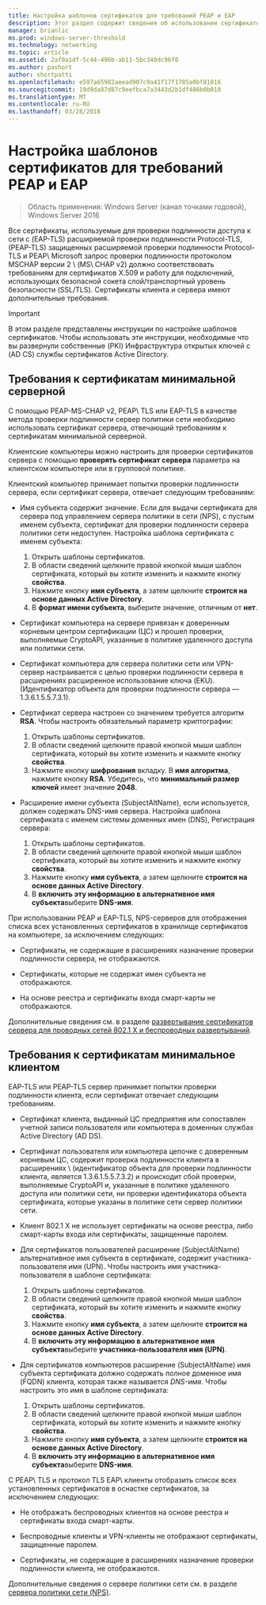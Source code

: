 ```yaml
---
title: Настройка шаблонов сертификатов для требований PEAP и EAP
description: Этот раздел содержит сведения об использовании сертификатов с сервера политики сети и удаленного доступа в Windows Server 2016.
manager: brianlic
ms.prod: windows-server-threshold
ms.technology: networking
ms.topic: article
ms.assetid: 2af0a1df-5c44-496b-ab11-5bc340dc96f0
ms.author: pashort
author: shortpatti
ms.openlocfilehash: e597a65982aeead907c9a41f17f1785a0bf81016
ms.sourcegitcommit: 19d9da87d87c9eefbca7a3443d2b1df486b0b010
ms.translationtype: MT
ms.contentlocale: ru-RU
ms.lasthandoff: 03/28/2018
---
```

# <a name="configure-certificate-templates-for-peap-and-eap-requirements"></a>Настройка шаблонов сертификатов для требований PEAP и EAP

>Область применения: Windows Server (канал точками годовой), Windows Server 2016

Все сертификаты, используемые для проверки подлинности доступа к сети с \(EAP\-TLS\) расширяемой проверки подлинности Protocol\-TLS, \(PEAP\-TLS\) защищенных расширяемой проверки подлинности Protocol\-TLS и PEAP\ Microsoft запрос проверки подлинности протоколом MSCHAP версии 2 \ (MS\ CHAP v2\) должно соответствовать требованиям для сертификатов X.509 и работу для подключений, использующих безопасной сокета слой/транспортный уровень безопасности (SSL/TLS). Сертификаты клиента и сервера имеют дополнительные требования.

>[!IMPORTANT]
>В этом разделе представлены инструкции по настройке шаблонов сертификатов. Чтобы использовать эти инструкции, необходимые что вы развернули собственные \(PKI\) Инфраструктура открытых ключей с \(AD CS\) службы сертификатов Active Directory.

## <a name="minimum-server-certificate-requirements"></a>Требования к сертификатам минимальной серверной

С помощью PEAP\-MS\-CHAP v2, PEAP\ TLS или EAP\-TLS в качестве метода проверки подлинности сервер политики сети необходимо использовать сертификат сервера, отвечающий требованиям к сертификатам минимальной серверной. 

Клиентские компьютеры можно настроить для проверки сертификатов сервера с помощью **проверять сертификат сервера** параметра на клиентском компьютере или в групповой политике. 

Клиентский компьютер принимает попытки проверки подлинности сервера, если сертификат сервера, отвечает следующим требованиям:

- Имя субъекта содержит значение. Если для выдачи сертификата для сервера под управлением сервера политики в сети (NPS), с пустым именем субъекта, сертификат для проверки подлинности сервера политики сети недоступен. Настройка шаблона сертификата с именем субъекта:

    1. Открыть шаблоны сертификатов.
    2. В области сведений щелкните правой кнопкой мыши шаблон сертификата, который вы хотите изменить и нажмите кнопку **свойства**.
    3. Нажмите кнопку **имя субъекта**, а затем щелкните **строится на основе данных Active Directory**.
    4. В **формат имени субъекта**, выберите значение, отличным от **нет**.

- Сертификат компьютера на сервере привязан к доверенным корневым центром сертификации (ЦС) и прошел проверки, выполняемые CryptoAPI, указанные в политике удаленного доступа или политики сети.

- Сертификат компьютера для сервера политики сети или VPN-сервер настраивается с целью проверки подлинности сервера в расширениях расширенное использование ключа (EKU). (Идентификатор объекта для проверки подлинности сервера — 1.3.6.1.5.5.7.3.1).

- Сертификат сервера настроен со значением требуется алгоритм **RSA**. Чтобы настроить обязательный параметр криптографии:

    1. Открыть шаблоны сертификатов.
    2. В области сведений щелкните правой кнопкой мыши шаблон сертификата, который вы хотите изменить и нажмите кнопку **свойства**.
    3. Нажмите кнопку **шифрования** вкладку. В **имя алгоритма**, нажмите кнопку **RSA**. Убедитесь, что **минимальный размер ключей** имеет значение **2048**.

- Расширение имени субъекта (SubjectAltName), если используется, должен содержать DNS-имя сервера. Настройка шаблона сертификата с именем системы доменных имен (DNS), Регистрация сервера: 

    1. Открыть шаблоны сертификатов.
    2. В области сведений щелкните правой кнопкой мыши шаблон сертификата, который вы хотите изменить и нажмите кнопку **свойства**.
    3. Нажмите кнопку **имя субъекта**, а затем щелкните **строится на основе данных Active Directory**.
    4. В **включить эту информацию в альтернативное имя субъекта**выберите **DNS-имя**.

При использовании PEAP и EAP-TLS, NPS-серверов для отображения списка всех установленных сертификатов в хранилище сертификатов на компьютере, за исключением следующих:

- Сертификаты, не содержащие в расширениях назначение проверки подлинности сервера, не отображаются.

- Сертификаты, которые не содержат имен субъекта не отображаются.

- На основе реестра и сертификаты входа смарт-карты не отображаются.

Дополнительные сведения см. в разделе [развертывание сертификатов сервера для проводных сетей 802.1 X и беспроводных развертываний](https://technet.microsoft.com/windows-server-docs/networking/core-network-guide/cncg/server-certs/deploy-server-certificates-for-802.1x-wired-and-wireless-deployments).

## <a name="minimum-client-certificate-requirements"></a>Требования к сертификатам минимальное клиентом

EAP-TLS или PEAP-TLS сервер принимает попытки проверки подлинности клиента, если сертификат отвечает следующим требованиям.

- Сертификат клиента, выданный ЦС предприятия или сопоставлен учетной записи пользователя или компьютера в доменных службах Active Directory \(AD DS\).

- Сертификат пользователя или компьютера цепочке с доверенным корневым ЦС, содержит проверка подлинности клиента в расширениях \ (идентификатор объекта для проверки подлинности клиента, является 1.3.6.1.5.5.7.3.2\) и происходит сбой проверки, выполняемые CryptoAPI и, указанные в политике удаленного доступа или политики сети, ни проверки идентификатора объекта сертификата, которые указаны в политике сети сервер политики сети.

- Клиент 802.1 X не использует сертификаты на основе реестра, либо смарт-карты входа или сертификаты, защищенные паролем.

- Для сертификатов пользователей расширение \(SubjectAltName\) альтернативное имя субъекта в сертификате, содержит участника-пользователя имя \(UPN\). Чтобы настроить имя участника-пользователя в шаблоне сертификата:

    1. Открыть шаблоны сертификатов.
    2. В области сведений щелкните правой кнопкой мыши шаблон сертификата, который вы хотите изменить и нажмите кнопку **свойства**.
    3. Нажмите кнопку **имя субъекта**, а затем щелкните **строится на основе данных Active Directory**.
    4. В **включить эту информацию в альтернативное имя субъекта**выберите **участника-пользователя имя \(UPN\)**.

- Для сертификатов компьютеров расширение \(SubjectAltName\) имя субъекта сертификата должно содержать полное доменное имя \(FQDN\) клиента, которая также называется *DNS-имя*. Чтобы настроить это имя в шаблоне сертификата:

    1. Открыть шаблоны сертификатов.
    2. В области сведений щелкните правой кнопкой мыши шаблон сертификата, который вы хотите изменить и нажмите кнопку **свойства**.
    3. Нажмите кнопку **имя субъекта**, а затем щелкните **строится на основе данных Active Directory**.
    4. В **включить эту информацию в альтернативное имя субъекта**выберите **DNS-имя**.

С PEAP\ TLS и протокол TLS EAP\ клиенты отобразить список всех установленных сертификатов в оснастке сертификатов, за исключением следующих:

- Не отображать беспроводных клиентов на основе реестра и сертификаты входа смарт-карты. 

- Беспроводные клиенты и VPN-клиенты не отображают сертификаты, защищенные паролем. 

- Сертификаты, не содержащие в расширениях назначение проверки подлинности клиента, не отображаются.


Дополнительные сведения о сервере политики сети см. в разделе [сервера политики сети (NPS)](nps-top.md).
